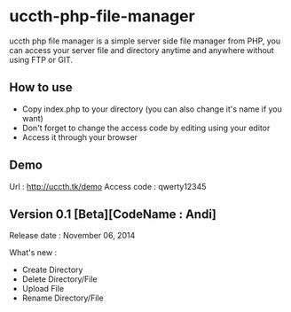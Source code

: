 uccth-php-file-manager
======================

uccth php file manager is a simple server side file manager from PHP, you can access your server file and directory anytime and anywhere without using FTP or GIT.

How to use 
----------
* Copy index.php to your directory (you can also change it's name if you want)
* Don't forget to change the access code by editing using your editor
* Access it through your browser

Demo
----
Url : http://uccth.tk/demo
Access code : qwerty12345

Version 0.1 [Beta][CodeName : Andi]
------------------
Release date : 
November 06, 2014

What's new : 
* Create Directory
* Delete Directory/File
* Upload File
* Rename Directory/File

